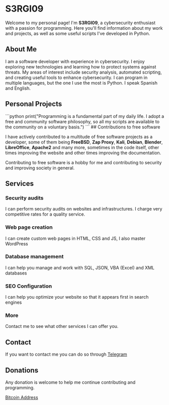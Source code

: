 # S3RGI09

Welcome to my personal page! I'm **S3RGI09**, a cybersecurity enthusiast with a passion for programming. Here you'll find information about my work and projects, as well as some useful scripts I've developed in Python.

## About Me

I am a software developer with experience in cybersecurity. I enjoy exploring new technologies and learning how to protect systems against threats. My areas of interest include security analysis, automated scripting, and creating useful tools to enhance cybersecurity. 
I can program in multiple languages, but the one I use the most is Python. 
I speak Spanish and English.

## Personal Projects

<div style="width: 100%; overflow: auto;">
```python
print("Programming is a fundamental part of my daily life. I adopt a free and community software philosophy, so all my scripts are available to the community on a voluntary basis.")
```
## Contributions to free software

I have actively contributed to a multitude of free software projects as a developer, some of them being **FreeBSD**, **Zap Proxy**, **Kali**, **Debian**, **Blender**, **LibreOffice**, **Apache2** and many more, sometimes in the code itself, other times improving the website and other times improving the documentation.

Contributing to free software is a hobby for me and contributing to security and improving society in general.

## Services

### Security audits

I can perform security audits on websites and infrastructures. I charge very competitive rates for a quality service.
### Web page creation

I can create custom web pages in HTML, CSS and JS, I also master WordPress
### Database management

I can help you manage and work with SQL, JSON, VBA (Excel) and XML databases
### SEO Configuration

I can help you optimize your website so that it appears first in search engines
### More

Contact me to see what other services I can offer you.

## Contact

If you want to contact me you can do so through [Telegram](https://t.me/s3r_gx0)

## Donations

Any donation is welcome to help me continue contributing and programming.

[Bitcoin Address](BitcoinAddress)
